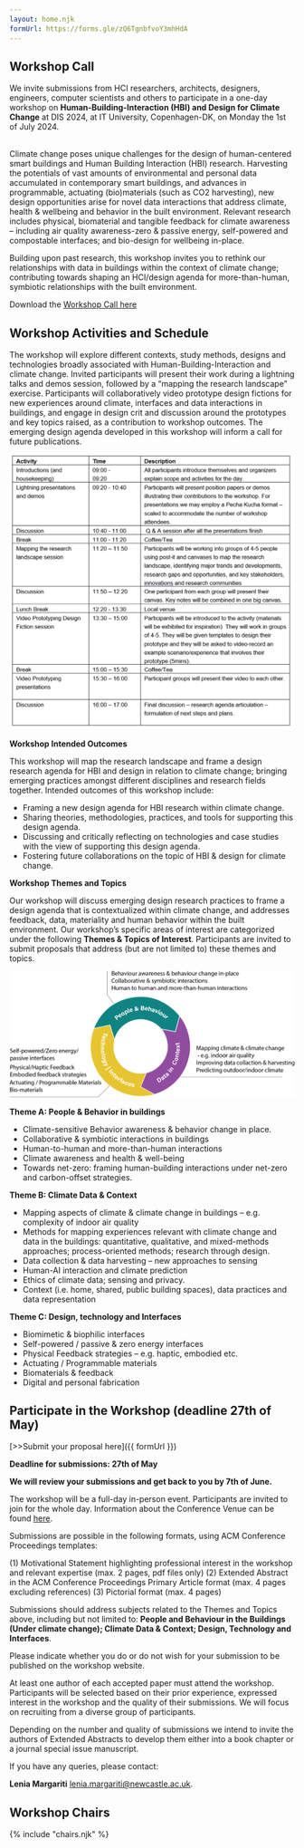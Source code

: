 ```yaml
---
layout: home.njk
formUrl: https://forms.gle/zQ6TgnbfvoY3mhHdA
---
```


## Workshop Call

We invite submissions from HCI researchers, architects, designers, engineers, computer scientists and others to participate in a one-day workshop on **Human-Building-Interaction (HBI) and Design for Climate Change** at DIS 2024, at IT University, Copenhagen-DK, on Monday the 1st of July 2024.

<br>
Climate change poses unique challenges for the design of human-centered smart buildings and Human Building Interaction (HBI) research. Harvesting the potentials of vast amounts of environmental and personal data accumulated in contemporary smart buildings, and advances in programmable, actuating (bio)materials (such as CO2 harvesting), new design opportunities arise for novel data interactions that address climate, health & wellbeing and behavior in the built environment. Relevant research includes physical, biomaterial and tangible feedback for climate awareness – including air quality awareness-zero & passive energy, self-powered and compostable interfaces; and bio-design for wellbeing in-place.

<br>

Building upon past research, this workshop invites you to rethink our relationships with data in buildings within the context of climate change; contributing towards shaping an HCI/design agenda for more-than-human, symbiotic relationships with the built environment.

Download the [Workshop Call here](https://drive.google.com/file/d/1VwO1mGHS-TVBwpnyDKr5ej5XfO56oHI7/view?usp=sharing)

## Workshop Activities and Schedule

The workshop will explore different contexts, study methods, designs and technologies broadly associated with Human-Building-Interaction and climate change. Invited participants will present their work during a lightning talks and demos session, followed by a “mapping the research landscape” exercise. Participants will collaboratively video prototype design fictions for new experiences around climate, interfaces and data interactions in buildings, and engage in design crit and discussion around the prototypes and key topics raised, as a contribution to workshop outcomes. The emerging design agenda developed in this workshop will inform a call for future publications.

![Timetable](assets/Timetable.png)

**Workshop Intended Outcomes**

This workshop will map the research landscape and frame a design research agenda for HBI and design in relation to climate change; bringing emerging practices amongst different disciplines and research fields together. Intended outcomes of this workshop include:

- Framing a new design agenda for HBI research within climate change.
- Sharing theories, methodologies, practices, and tools for supporting this design agenda.
- Discussing and critically reflecting on technologies and case studies with the view of supporting this design agenda.
- Fostering future collaborations on the topic of HBI & design for climate change.

**Workshop Themes and Topics**

Our workshop will discuss emerging design research practices to frame a design agenda that is contextualized within climate change, and addresses feedback, data, materiality and human behavior within the built environment. Our workshop’s specific areas of interest are categorized under the following **Themes & Topics of Interest**. Participants are invited to submit proposals that address (but are not limited to) these themes and topics.

![Topics](assets/AssetDiagram.png)

**Theme A: People & Behavior in buildings**

- Climate-sensitive Behavior awareness & behavior change in place.
- Collaborative & symbiotic interactions in buildings
- Human-to-human and more-than-human interactions
- Climate awareness and health & well-being
- Towards net-zero: framing human-building interactions under net-zero and carbon-offset strategies.

**Theme B: Climate Data & Context**

- Mapping aspects of climate & climate change in buildings – e.g. complexity of indoor air quality
- Methods for mapping experiences relevant with climate change and data in the buildings: quantitative, qualitative, and mixed-methods approaches; process-oriented methods; research through design.
- Data collection & data harvesting – new approaches to sensing
- Human-AI interaction and climate prediction
- Ethics of climate data; sensing and privacy.
- Context (i.e. home, shared, public building spaces), data practices and data representation

**Theme C: Design, technology and Interfaces**

- Biomimetic & biophilic interfaces
- Self-powered / passive & zero energy interfaces
- Physical Feedback strategies – e.g. haptic, embodied etc.
- Actuating / Programmable materials
- Biomaterials & feedback
- Digital and personal fabrication

## Participate in the Workshop (deadline 27th of May)

[>>Submit your proposal here]({{ formUrl }})

**Deadline for submissions: 27th of May**

**We will review your submissions and get back to you by 7th of June.**

The workshop will be a full-day in-person event. Participants are invited to join for the whole day. Information about the Conference Venue can be found [here](https://dis.acm.org/2024/attending-dis24/).

Submissions are possible in the following formats, using ACM Conference Proceedings templates:

(1) Motivational Statement highlighting professional interest in the workshop and relevant expertise (max. 2 pages, pdf files only)
(2) Extended Abstract in the ACM Conference Proceedings Primary Article format (max. 4 pages excluding references)
(3) Pictorial format (max. 4 pages)

Submissions should address subjects related to the Themes and Topics above, including but not limited to: **People and Behaviour in the Buildings (Under climate change); Climate Data & Context; Design, Technology and Interfaces**.

Please indicate whether you do or do not wish for your submission to be published on the workshop website.

At least one author of each accepted paper must attend the workshop. Participants will be selected based on their prior experience, expressed interest in the workshop and the quality of their submissions. We will focus on recruiting from a diverse group of participants.

Depending on the number and quality of submissions we intend to invite the authors of Extended Abstracts to develop them either into a book chapter or a journal special issue manuscript.

If you have any queries, please contact:

**Lenia Margariti** [lenia.margariti@newcastle.ac.uk](mailto:lenia.margariti@newcastle.ac.uk).

## Workshop Chairs

{% include "chairs.njk" %}

<br>

